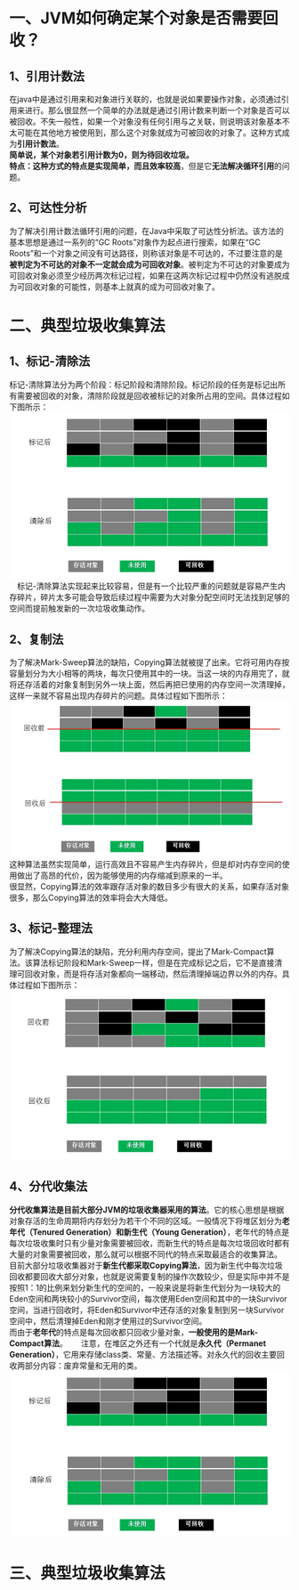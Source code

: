 # 一、JVM如何确定某个对象是否需要回收？  
## 1、引用计数法  
在java中是通过引用来和对象进行关联的，也就是说如果要操作对象，必须通过引用来进行。那么很显然一个简单的办法就是通过引用计数来判断一个对象是否可以被回收。不失一般性，如果一个对象没有任何引用与之关联，则说明该对象基本不太可能在其他地方被使用到，那么这个对象就成为可被回收的对象了。这种方式成为**引用计数法**。  
**简单说，某个对象若引用计数为0，则为待回收垃圾。**  
**特点：**这种方式的特点是**实现简单，而且效率较高**，但是它**无法解决循环引用**的问题。

## 2、可达性分析   
为了解决引用计数法循环引用的问题，在Java中采取了可达性分析法。该方法的基本思想是通过一系列的“GC Roots”对象作为起点进行搜索，如果在“GC Roots”和一个对象之间没有可达路径，则称该对象是不可达的，不过要注意的是**被判定为不可达的对象不一定就会成为可回收对象**。被判定为不可达的对象要成为可回收对象必须至少经历两次标记过程，如果在这两次标记过程中仍然没有逃脱成为可回收对象的可能性，则基本上就真的成为可回收对象了。  

# 二、典型垃圾收集算法  
## 1、标记-清除法    
标记-清除算法分为两个阶段：标记阶段和清除阶段。标记阶段的任务是标记出所有需要被回收的对象，清除阶段就是回收被标记的对象所占用的空间。具体过程如下图所示：  
![标记-清除法](https://github.com/lois00/recommence/blob/master/JAVA_BASICS/PIC/Mark-Sweep.png)  
　标记-清除算法实现起来比较容易，但是有一个比较严重的问题就是容易产生内存碎片，碎片太多可能会导致后续过程中需要为大对象分配空间时无法找到足够的空间而提前触发新的一次垃圾收集动作。  
## 2、复制法   
为了解决Mark-Sweep算法的缺陷，Copying算法就被提了出来。它将可用内存按容量划分为大小相等的两块，每次只使用其中的一块。当这一块的内存用完了，就将还存活着的对象复制到另外一块上面，然后再把已使用的内存空间一次清理掉，这样一来就不容易出现内存碎片的问题。具体过程如下图所示：  
![复制法](https://github.com/lois00/recommence/blob/master/JAVA_BASICS/PIC/Copying.png)   
这种算法虽然实现简单，运行高效且不容易产生内存碎片，但是却对内存空间的使用做出了高昂的代价，因为能够使用的内存缩减到原来的一半。  
很显然，Copying算法的效率跟存活对象的数目多少有很大的关系，如果存活对象很多，那么Copying算法的效率将会大大降低。   
## 3、标记-整理法   
为了解决Copying算法的缺陷，充分利用内存空间，提出了Mark-Compact算法。该算法标记阶段和Mark-Sweep一样，但是在完成标记之后，它不是直接清理可回收对象，而是将存活对象都向一端移动，然后清理掉端边界以外的内存。具体过程如下图所示：  
![标记-整理法](https://github.com/lois00/recommence/blob/master/JAVA_BASICS/PIC/Mark-Compact.png)  
## 4、分代收集法   
**分代收集算法是目前大部分JVM的垃圾收集器采用的算法**。它的核心思想是根据对象存活的生命周期将内存划分为若干个不同的区域。一般情况下将堆区划分为**老年代（Tenured Generation）和新生代（Young Generation）**，老年代的特点是每次垃圾收集时只有少量对象需要被回收，而新生代的特点是每次垃圾回收时都有大量的对象需要被回收，那么就可以根据不同代的特点采取最适合的收集算法。  
目前大部分垃圾收集器对于**新生代都采取Copying算法**，因为新生代中每次垃圾回收都要回收大部分对象，也就是说需要复制的操作次数较少，但是实际中并不是按照1：1的比例来划分新生代的空间的，一般来说是将新生代划分为一块较大的Eden空间和两块较小的Survivor空间，每次使用Eden空间和其中的一块Survivor空间，当进行回收时，将Eden和Survivor中还存活的对象复制到另一块Survivor空间中，然后清理掉Eden和刚才使用过的Survivor空间。  
而由于**老年代**的特点是每次回收都只回收少量对象，**一般使用的是Mark-Compact算法**。　　
注意，在堆区之外还有一个代就是**永久代（Permanet Generation）**，它用来存储class类、常量、方法描述等。对永久代的回收主要回收两部分内容：废弃常量和无用的类。
![分代收集法](https://github.com/lois00/recommence/blob/master/JAVA_BASICS/PIC/Mark-Sweep.png)

# 三、典型垃圾收集算法   


